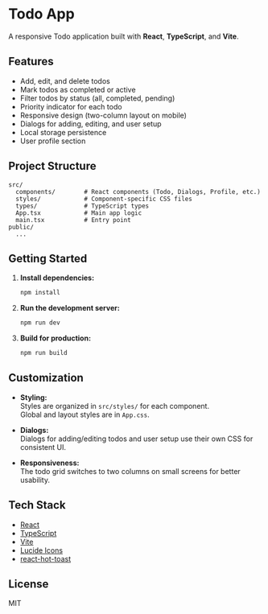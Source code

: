 # Todo App

A responsive Todo application built with **React**, **TypeScript**, and **Vite**.

## Features

- Add, edit, and delete todos
- Mark todos as completed or active
- Filter todos by status (all, completed, pending)
- Priority indicator for each todo
- Responsive design (two-column layout on mobile)
- Dialogs for adding, editing, and user setup
- Local storage persistence
- User profile section

## Project Structure

```
src/
  components/        # React components (Todo, Dialogs, Profile, etc.)
  styles/            # Component-specific CSS files
  types/             # TypeScript types
  App.tsx            # Main app logic
  main.tsx           # Entry point
public/
  ...
```

## Getting Started

1. **Install dependencies:**
   ```bash
   npm install
   ```

2. **Run the development server:**
   ```bash
   npm run dev
   ```

3. **Build for production:**
   ```bash
   npm run build
   ```

## Customization

- **Styling:**  
  Styles are organized in `src/styles/` for each component.  
  Global and layout styles are in `App.css`.

- **Dialogs:**  
  Dialogs for adding/editing todos and user setup use their own CSS for consistent UI.

- **Responsiveness:**  
  The todo grid switches to two columns on small screens for better usability.

## Tech Stack

- [React](https://react.dev/)
- [TypeScript](https://www.typescriptlang.org/)
- [Vite](https://vitejs.dev/)
- [Lucide Icons](https://lucide.dev/)
- [react-hot-toast](https://react-hot-toast.com/)

## License

MIT
